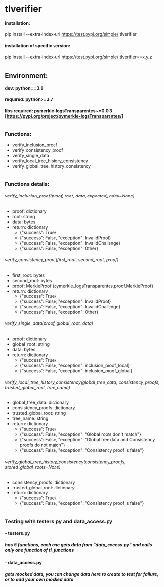 # tlverifier


#### installation: 
pip install --extra-index-url https://test.pypi.org/simple/ tlverifier

#### installation of specific version:
pip install --extra-index-url https://test.pypi.org/simple/ tlverifier==x.y.z

#
#

## Environment:
#### dev: python==3.9
#### required: python>=3.7
#### libs required: pymerkle-logsTransparentes~=0.0.3 [https://pypi.org/project/pymerkle-logsTransparentes/]

#
#

### Functions:
- verify_inclusion_proof
- verify_consistency_proof
- verify_single_data
- verify_local_tree_history_consistency
- verify_global_tree_history_consistency

#

### Functions details:

###### verify_inclusion_proof(proof, root, data, expected_index=None)
- proof: dictionary
- root: string
- data: bytes
- return: dictionary
  - {"success": True}
  - {"success": False, "exception": InvalidProof}
  - {"success": False, "exception": InvalidChallenge} 
  - {"success": False, "exception": Other}

###### verify_consistency_proof(first_root, second_root, proof)
- first_root: bytes
- second_root: bytes
- proof: MerkleProof (pymerkle_logsTransparentes.proof.MerkleProof)
- return: dictionary
  - {"success": True}
  - {"success": False, "exception": InvalidProof}
  - {"success": False, "exception": InvalidChallenge} 
  - {"success": False, "exception": Other}

###### verify_single_data(proof, global_root, data)
- proof: dictionary
- global_root: string
- data: bytes
- return: dictionary
  - {"success": True}
  - {"success": False, "exception": inclusion_proof_local}
  - {"success": False, "exception": inclusion_proof_global}

###### verify_local_tree_history_consistency(global_tree_data, consistency_proofs, trusted_global_root, tree_name)
- global_tree_data: dictionary
- consistency_proofs: dictionary
- trusted_global_root: string
- tree_name: string
- return: dictionary
  - {"success": True}
  - {"success": False, "exception": "Global roots don't match"}
  - {"success": False, "exception": "Global tree data and Consistency proofs do not match"}
  - {"success": False, "exception": "Consistency proof is false"}

###### verify_global_tree_history_consistency(consistency_proofs, stored_global_roots=None)
- consistency_proofs: dictionary
- trusted_global_root: dictionary
- return: dictionary
  - {"success": True}
  - {"success": False, "exception": "Consistency proof is false"}

#
#

### Testing with testers.py and data_access.py
#### - testers.py 
##### has 5 functions, each one gets data from "data_access.py" and calls only one function of tl_functions
#### - data_access.py
##### gets mocked data, you can change data here to create to test for failure, or to add your own mocked data